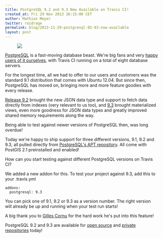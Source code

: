 ```yaml
---
title: PostgreSQL 9.2 and 9.3 Now Available on Travis CI!
created_at: Fri 29 Nov 2013 16:15:00 CET
author: Mathias Meyer
twitter: roidrage
permalink: blog/2013-11-29-postgresql-92-93-now-available
layout: post
---
```

<figure class="right small">
  <img src="http://s3itch.paperplanes.de/postgresql_20131128_110016.jpg"/>
</figure>

[PostgreSQL](http://postgresql.org) is a fast-moving database beast. We're big
fans and very [happy users of it ourselves](https://postgres.heroku.com), with
Travis CI running on a total of eight database servers.

For the longest time, all we had to offer to our users and customers was the
standard 9.1 distribution that comes with Ubuntu 12.04. But since then,
PostgreSQL has moved on, bringing more and more feature goodies with every
release.

[Release 9.2](http://www.postgresql.org/docs/9.2/static/release-9-2.html)
brought the new JSON data type and support to fetch data directly from indexes
(very relevant to us too), and
[9.3](http://www.postgresql.org/docs/9.3/static/release-9-3.html) brought
materialized views, even more goodness for JSON data types and greatly improved
shared memory requirements along the way.

Being able to test against newer versions of PostgreSQL then, was long overdue!

Today we're happy to ship support for three different versions, 9.1, 9.2 and
9.3, all pulled directly from [PostgreSQL's APT
repository](http://www.postgresql.org/download/linux/ubuntu/). All come with
PostGIS 2.1 preinstalled and enabled!

How can you start testing against different PostgreSQL versions on Travis CI?

We added a new addon for this. To test your project against 9.3, add this to
your .travis.yml

    addons:
      postgresql: 9.3

You can pick one of 9.1, 9.2 or 9.3 as a version number. The right version will
already be up and running when your test run starts!

A big thank you to [Gilles Cornu](https://github.com/gildegoma) for the hard
work he's put into this feature!

PostgreSQL 9.2 and 9.3 are available for [open source](https://travis-ci.org)
and [private repositories](https://travis-ci.com) today!
